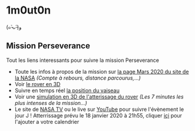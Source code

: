 # 1m0ut0n
(๑˃̵ᴗ˂̵)و


## Mission Perseverance
Tout les liens interessants pour suivre la mission Perseverance
- Toute les infos à propos de la mission sur [la page Mars 2020 du site de la NASA](https://mars.nasa.gov/mars2020/) *(Compte à rebours, distance parcourus,...)*
- Voir [le rover en 3D](https://mars.nasa.gov/mars2020/spacecraft/rover/)
- Suivre en temps réel [la position du vaiseau](https://eyes.nasa.gov/apps/orrery/#/sc_perseverance)
- Voir une [simulation en 3D de l'atterissage du rover](https://eyes.nasa.gov/apps/mars2020) *(Les 7 minutes les plus intenses de la mission...)*
- Le site de [NASA TV](https://www.nasa.gov/multimedia/nasatv/#public) ou le live sur [YouTube](https://www.youtube.com/user/NASAtelevision) pour suivre l'évènement le jour J !
Atterrissage prévu le 18 janvier 2020 à 21h55, cliquer [içi](iCal-20210216-182033.ics) pour l'ajouter a votre calendrier
